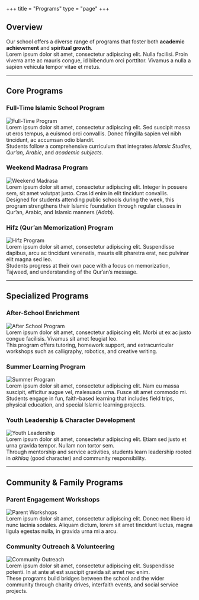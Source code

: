 +++
title = "Programs"
type = "page"
+++
## Overview
Our school offers a diverse range of programs that foster both **academic achievement** and **spiritual growth**.  
Lorem ipsum dolor sit amet, consectetur adipiscing elit. Nulla facilisi. Proin viverra ante ac mauris congue, id bibendum orci porttitor. Vivamus a nulla a sapien vehicula tempor vitae et metus.

---

## Core Programs

### Full-Time Islamic School Program
![Full-Time Program](https://placehold.co/600x200?text=Full-Time+Islamic+Program)  
Lorem ipsum dolor sit amet, consectetur adipiscing elit. Sed suscipit massa ut eros tempus, a euismod orci convallis. Donec fringilla sapien vel nibh tincidunt, ac accumsan odio blandit.  
Students follow a comprehensive curriculum that integrates *Islamic Studies, Qur’an, Arabic*, and *academic subjects*.

### Weekend Madrasa Program
![Weekend Madrasa](https://placehold.co/600x200?text=Weekend+Madrasa)  
Lorem ipsum dolor sit amet, consectetur adipiscing elit. Integer in posuere sem, sit amet volutpat justo. Cras id enim in elit tincidunt convallis.  
Designed for students attending public schools during the week, this program strengthens their Islamic foundation through regular classes in Qur’an, Arabic, and Islamic manners (*Adab*).

### Hifz (Qur’an Memorization) Program
![Hifz Program](https://placehold.co/600x200?text=Hifz+Program)  
Lorem ipsum dolor sit amet, consectetur adipiscing elit. Suspendisse dapibus, arcu ac tincidunt venenatis, mauris elit pharetra erat, nec pulvinar elit magna sed leo.  
Students progress at their own pace with a focus on memorization, Tajweed, and understanding of the Qur’an’s message.

---

## Specialized Programs

### After-School Enrichment
![After School Program](https://placehold.co/600x200?text=After-School+Program)  
Lorem ipsum dolor sit amet, consectetur adipiscing elit. Morbi ut ex ac justo congue facilisis. Vivamus sit amet feugiat leo.  
This program offers tutoring, homework support, and extracurricular workshops such as calligraphy, robotics, and creative writing.

### Summer Learning Program
![Summer Program](https://placehold.co/600x200?text=Summer+Program)  
Lorem ipsum dolor sit amet, consectetur adipiscing elit. Nam eu massa suscipit, efficitur augue vel, malesuada urna. Fusce sit amet commodo mi.  
Students engage in fun, faith-based learning that includes field trips, physical education, and special Islamic learning projects.

### Youth Leadership & Character Development
![Youth Leadership](https://placehold.co/600x200?text=Youth+Leadership)  
Lorem ipsum dolor sit amet, consectetur adipiscing elit. Etiam sed justo et urna gravida tempor. Nullam non tortor sem.  
Through mentorship and service activities, students learn leadership rooted in *akhlaq* (good character) and community responsibility.

---

## Community & Family Programs

### Parent Engagement Workshops
![Parent Workshops](https://placehold.co/600x200?text=Parent+Workshops)  
Lorem ipsum dolor sit amet, consectetur adipiscing elit. Donec nec libero id nunc lacinia sodales. Aliquam dictum, lorem sit amet tincidunt luctus, magna ligula egestas nulla, in gravida urna mi a arcu.

### Community Outreach & Volunteering
![Community Outreach](https://placehold.co/600x200?text=Community+Outreach)  
Lorem ipsum dolor sit amet, consectetur adipiscing elit. Suspendisse potenti. In at ante at est suscipit gravida sit amet nec enim.  
These programs build bridges between the school and the wider community through charity drives, interfaith events, and social service projects.

